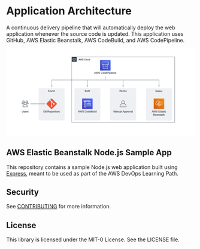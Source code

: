 # Application Architecture
 A continuous delivery pipeline that will automatically deploy the web application whenever the source code is updated.
 This application uses GitHub, AWS Elastic Beanstalk, AWS CodeBuild, and AWS CodePipeline.
 
 ![Application Architecture](./Images/Application_architecture.png)

## AWS Elastic Beanstalk Node.js Sample App

This repository contains a sample Node.js web application built using [Express](https://expressjs.com/), meant to be used as part of the AWS DevOps Learning Path.

## Security

See [CONTRIBUTING](CONTRIBUTING.md#security-issue-notifications) for more information.

## License

This library is licensed under the MIT-0 License. See the LICENSE file.


